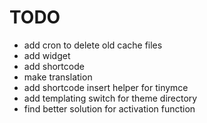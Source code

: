 # TODO

- add cron to delete old cache files
- add widget
- add shortcode
- make translation
- add shortcode insert helper for tinymce
- add templating switch for theme directory
- find better solution for activation function